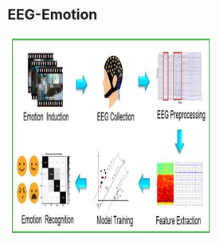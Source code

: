 # EEG-Emotion

<img src="https://github.com/OmerOzgur271/EEG-Emotion/blob/main/electronics-11-00651-g001.webp" width="412" height="412" >
